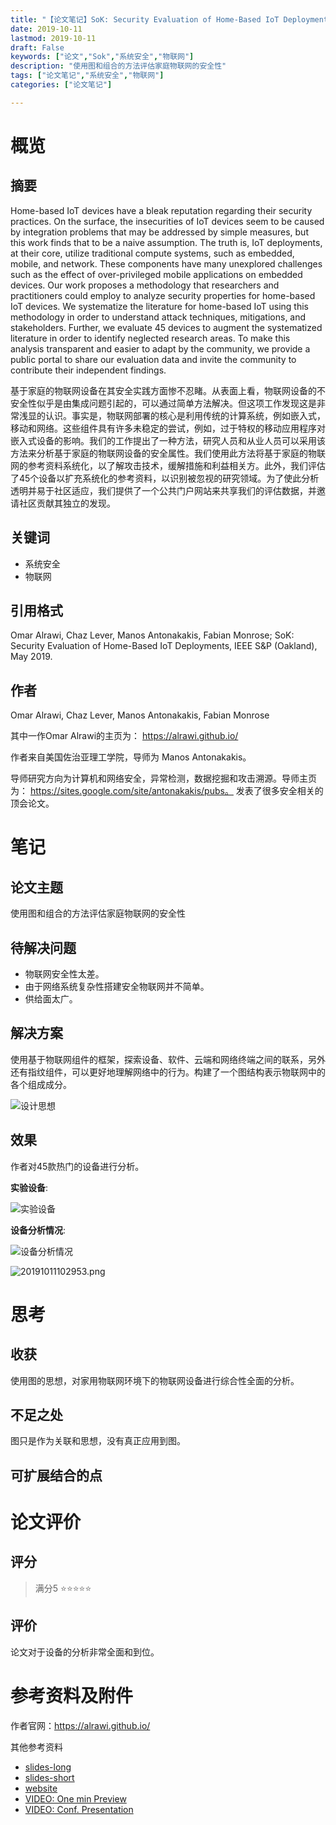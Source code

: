 ```yaml
---
title: "【论文笔记】SoK: Security Evaluation of Home-Based IoT Deployments"
date: 2019-10-11
lastmod: 2019-10-11
draft: False
keywords: ["论文","Sok","系统安全","物联网"]
description: "使用图和组合的方法评估家庭物联网的安全性"
tags: ["论文笔记","系统安全","物联网"]
categories: ["论文笔记"]

---
```


# 概览
## 摘要
Home-based IoT devices have a bleak reputation regarding their security practices. On the surface, the insecurities of IoT devices seem to be caused by integration problems that may be addressed by simple measures, but this work finds that to be a naive assumption. The truth is, IoT deployments, at their core, utilize traditional compute systems, such as embedded, mobile, and network. These components have many unexplored challenges such as the effect of over-privileged mobile applications on embedded devices. Our work proposes a methodology that researchers and practitioners could employ to analyze security properties for home-based IoT devices. We systematize the literature for home-based IoT using this methodology in order to understand attack techniques, mitigations, and stakeholders. Further, we evaluate 45 devices to augment the systematized literature in order to identify neglected research areas. To make this analysis transparent and easier to adapt by the community, we provide a public portal to share our evaluation data and invite the community to contribute their independent findings.

基于家庭的物联网设备在其安全实践方面惨不忍睹。从表面上看，物联网设备的不安全性似乎是由集成问题引起的，可以通过简单方法解决。但这项工作发现这是非常浅显的认识。事实是，物联网部署的核心是利用传统的计算系统，例如嵌入式，移动和网络。这些组件具有许多未稳定的尝试，例如，过于特权的移动应用程序对嵌入式设备的影响。我们的工作提出了一种方法，研究人员和从业人员可以采用该方法来分析基于家庭的物联网设备的安全属性。我们使用此方法将基于家庭的物联网的参考资料系统化，以了解攻击技术，缓解措施和利益相关方。此外，我们评估了45个设备以扩充系统化的参考资料，以识别被忽视的研究领域。为了使此分析透明并易于社区适应，我们提供了一个公共门户网站来共享我们的评估数据，并邀请社区贡献其独立的发现。

## 关键词
 - 系统安全
 - 物联网

## 引用格式
Omar Alrawi, Chaz Lever, Manos Antonakakis, Fabian Monrose; SoK: Security Evaluation of Home-Based IoT Deployments, IEEE S&P (Oakland), May 2019.
## 作者
Omar Alrawi, Chaz Lever, Manos Antonakakis, Fabian Monrose

其中一作Omar Alrawi的主页为： https://alrawi.github.io/

作者来自美国佐治亚理工学院，导师为	Manos Antonakakis。

导师研究方向为计算机和网络安全，异常检测，数据挖掘和攻击溯源。导师主页为： https://sites.google.com/site/antonakakis/pubs。 发表了很多安全相关的顶会论文。


# 笔记
## 论文主题
使用图和组合的方法评估家庭物联网的安全性
## 待解决问题

 - 物联网安全性太差。
 - 由于网络系统复杂性搭建安全物联网并不简单。
 - 供给面太广。

## 解决方案
使用基于物联网组件的框架，探索设备、软件、云端和网络终端之间的联系，另外还有指纹组件，可以更好地理解网络中的行为。构建了一个图结构表示物联网中的各个组成成分。

![设计思想](https://cdn.jsdelivr.net/gh/m2kar/bucket/img/20191011102625.png)

## 效果
作者对45款热门的设备进行分析。

**实验设备**:

![实验设备](https://cdn.jsdelivr.net/gh/m2kar/bucket/img/20191011102911.png)

**设备分析情况**:

![设备分析情况](https://cdn.jsdelivr.net/gh/m2kar/bucket/img/20191011102944.png)

![20191011102953.png](https://cdn.jsdelivr.net/gh/m2kar/bucket/img/20191011102953.png)

# 思考
## 收获
使用图的思想，对家用物联网环境下的物联网设备进行综合性全面的分析。
## 不足之处
图只是作为关联和思想，没有真正应用到图。
## 可扩展结合的点
# 论文评价
## 评分
> 满分5
⭐⭐⭐⭐⭐

## 评价
论文对于设备的分析非常全面和到位。

# 参考资料及附件
作者官网：https://alrawi.github.io/

其他参考资料

 - [slides-long](https://alrawi.github.io/static/slides/M3AAWG_iot_feb_2019.pdf)
 - [slides-short](https://alrawi.github.io/static/slides/IEEESP_iot_may_2019.pdf)
 - [website](https://yourthings.info/)
 - [VIDEO: One min Preview](https://www.youtube.com/watch?v=-KCia-uTr-8)
 - [VIDEO: Conf. Presentation](https://www.youtube.com/watch?v=Yg807tkRSZ8)

